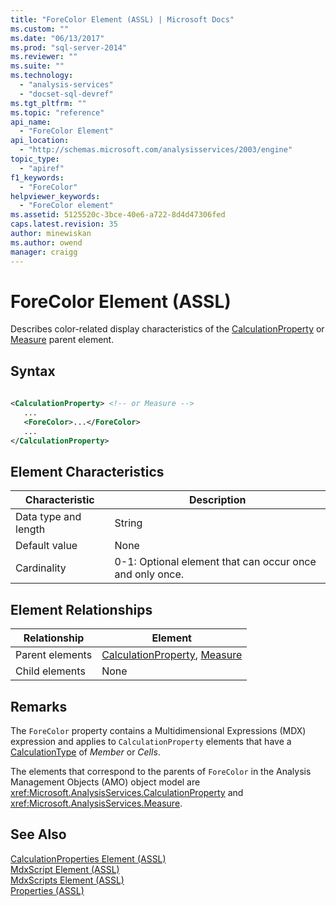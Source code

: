 ```yaml
---
title: "ForeColor Element (ASSL) | Microsoft Docs"
ms.custom: ""
ms.date: "06/13/2017"
ms.prod: "sql-server-2014"
ms.reviewer: ""
ms.suite: ""
ms.technology: 
  - "analysis-services"
  - "docset-sql-devref"
ms.tgt_pltfrm: ""
ms.topic: "reference"
api_name: 
  - "ForeColor Element"
api_location: 
  - "http://schemas.microsoft.com/analysisservices/2003/engine"
topic_type: 
  - "apiref"
f1_keywords: 
  - "ForeColor"
helpviewer_keywords: 
  - "ForeColor element"
ms.assetid: 5125520c-3bce-40e6-a722-8d4d47306fed
caps.latest.revision: 35
author: minewiskan
ms.author: owend
manager: craigg
---
```

# ForeColor Element (ASSL)
  Describes color-related display characteristics of the [CalculationProperty](../objects/calculationproperty-element-assl.md) or [Measure](../objects/measure-element-assl.md) parent element.  
  
## Syntax  
  
```xml  
  
<CalculationProperty> <!-- or Measure -->  
   ...  
   <ForeColor>...</ForeColor>  
   ...  
</CalculationProperty>  
```  
  
## Element Characteristics  
  
|Characteristic|Description|  
|--------------------|-----------------|  
|Data type and length|String|  
|Default value|None|  
|Cardinality|0-1: Optional element that can occur once and only once.|  
  
## Element Relationships  
  
|Relationship|Element|  
|------------------|-------------|  
|Parent elements|[CalculationProperty](../objects/calculationproperty-element-assl.md), [Measure](../objects/measure-element-assl.md)|  
|Child elements|None|  
  
## Remarks  
 The `ForeColor` property contains a Multidimensional Expressions (MDX) expression and applies to `CalculationProperty` elements that have a [CalculationType](calculationtype-element-assl.md) of *Member* or *Cells*.  
  
 The elements that correspond to the parents of `ForeColor` in the Analysis Management Objects (AMO) object model are <xref:Microsoft.AnalysisServices.CalculationProperty> and <xref:Microsoft.AnalysisServices.Measure>.  
  
## See Also  
 [CalculationProperties Element &#40;ASSL&#41;](../collections/calculationproperties-element-assl.md)   
 [MdxScript Element &#40;ASSL&#41;](../objects/mdxscript-element-assl.md)   
 [MdxScripts Element &#40;ASSL&#41;](../collections/mdxscripts-element-assl.md)   
 [Properties &#40;ASSL&#41;](properties-assl.md)  
  
  
